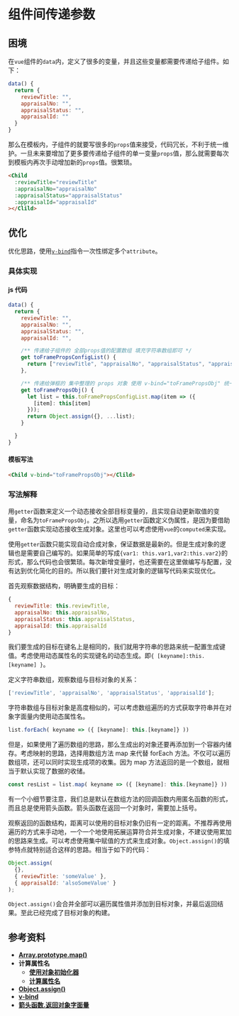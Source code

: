 # 组件间传递参数

## 困境

在`vue`组件的`data`内，定义了很多的变量，并且这些变量都需要传递给子组件。如下：

```js
data() {
  return {
    reviewTitle: "",
    appraisalNo: "",
    appraisalStatus: "",
    appraisalId: ""
  }
}
```

那么在模板内，子组件的就要写很多的`props`值来接受，代码冗长，不利于统一维护。一旦未来要增加了更多要传递给子组件的单一变量`props`值，那么就需要每次到模板内再次手动增加新的`props`值。很繁琐。

```html
<Child
  :reviewTitle="reviewTitle"
  :appraisalNo="appraisalNo"
  :appraisalStatus="appraisalStatus"
  :appraisalId="appraisalId"
></Clild>
```

## 优化

优化思路，使用[`v-bind`](https://cn.vuejs.org/v2/api/#v-bind)指令一次性绑定多个`attribute`。

### 具体实现

#### js 代码

```js
data() {
  return {
    reviewTitle: "",
    appraisalNo: "",
    appraisalStatus: "",
    appraisalId: "",

    /** 传递给子组件的 全部props值的配置数组 填充字符串数组即可 */
    get toFramePropsConfigList() {
      return ["reviewTitle", "appraisalNo", "appraisalStatus", "appraisalId"];
    },

    /** 传递给弹框的 集中整理的 props 对象 使用 v-bind="toFramePropsObj" 统一传递批量的props值 */
    get toFramePropsObj() {
      let list = this.toFramePropsConfigList.map(item => ({
        [item]: this[item]
      }));
      return Object.assign({}, ...list);
    }

  }
}
```

#### 模板写法

```html
<Child v-bind="toFramePropsObj"></Clild>
```

### 写法解释

用`getter`函数来定义一个动态接收全部目标变量的，且实现自动更新取值的变量，命名为`toFramePropsObj`。之所以选用`getter`函数定义伪属性，是因为要借助`getter`函数实现动态接收生成对象。这里也可以考虑使用`vue`的`computed`来实现。

使用`getter`函数只能实现自动合成对象，保证数据是最新的。但是生成对象的逻辑也是需要自己编写的。如果简单的写成`{var1: this.var1,var2:this.var2}`的形式，那么代码也会很繁琐。每次新增变量时，也还需要在这里做编写与配置，没有达到优化简化的目的。所以我们要针对生成对象的逻辑写代码来实现优化。

首先观察数据结构，明确要生成的目标：

```js
{
  reviewTitle: this.reviewTitle,
  appraisalNo: this.appraisalNo,
  appraisalStatus: this.appraisalStatus,
  appraisalId: this.appraisalId
}
```

我们要生成的目标在键名上是相同的，我们就用字符串的思路来统一配置生成键值。考虑使用动态属性名的实现键名的动态生成。即`{ [keyname]:this.[keyname] }`。

定义字符串数组，观察数组与目标对象的关系：

```js
['reviewTitle', 'appraisalNo', 'appraisalStatus', 'appraisalId'];
```

字符串数组与目标对象是高度相似的，可以考虑数组遍历的方式获取字符串并在对象字面量内使用动态属性名。

```js
list.forEach( keyname => ({ [keyname]: this.[keyname]} ))
```

但是，如果使用了遍历数组的思路，那么生成出的对象还要再添加到一个容器内储存。考虑映射的思路，选择用数组方法 map 来代替 forEach 方法。不仅可以遍历数组项，还可以同时实现生成项的收集。因为 map 方法返回的是一个数组，就相当于默认实现了数据的收储。

```js
const resList = list.map( keyname => ({ [keyname]: this.[keyname]} ))
```

有一个小细节要注意，我们总是默认在数组方法的回调函数内用匿名函数的形式，而且总是使用箭头函数。箭头函数在返回一个对象时，需要加上括号。

观察返回的函数结构，距离可以使用的目标对象仍旧有一定的距离。不推荐再使用遍历的方式来手动地，一个一个地使用拓展运算符合并生成对象，不建议使用累加的思路来生成。可以考虑使用集中赋值的方式来生成对象。`Object.assign()`的填参特点就特别适合这样的思路。相当于如下的代码：

```js
Object.assign(
  {},
  { reviewTitle: 'someValue' },
  { appraisalId: 'alsoSomeValue' }
);
```

`Object.assign()`会合并全部可以遍历属性值并添加到目标对象，并最后返回结果。至此已经完成了目标对象的构建。

## 参考资料

- [**Array.prototype.map()**](https://developer.mozilla.org/zh-CN/docs/Web/JavaScript/Reference/Global_Objects/Array/map)
- **计算属性名**
  - [**使用对象初始化器**](https://developer.mozilla.org/zh-CN/docs/Web/JavaScript/Guide/Working_with_Objects#使用对象初始化器)
  - [**计算属性名**](https://developer.mozilla.org/zh-CN/docs/Web/JavaScript/Reference/Operators/Object_initializer#计算属性名)
- [**Object.assign()**](https://developer.mozilla.org/zh-CN/docs/Web/JavaScript/Reference/Global_Objects/Object/assign)
- [**v-bind**](https://cn.vuejs.org/v2/api/#v-bind)
- [**箭头函数.返回对象字面量**](https://developer.mozilla.org/zh-CN/docs/Web/JavaScript/Reference/Functions/Arrow_functions#返回对象字面量)
